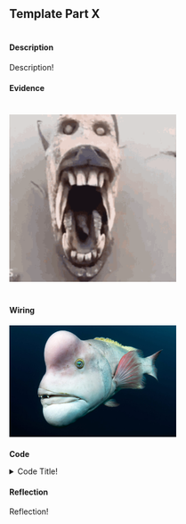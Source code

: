 #
## **Template Part X**
#
#### **Description**
Description!

#### **Evidence**
#
<img src="https://github.com/mcolvin35/Engineering_4_Notebook/blob/main/images/weirdfish.gif?raw=true" width="300">

#
#### **Wiring**
<img src="https://github.com/mcolvin35/Engineering_4_Notebook/blob/main/images/weirdfish.jpg?raw=true" width="300">  

####

 **Code**
<details>
<summary>Code Title!</summary>

```python
Code!
```
</details>

#### **Reflection**
Reflection!